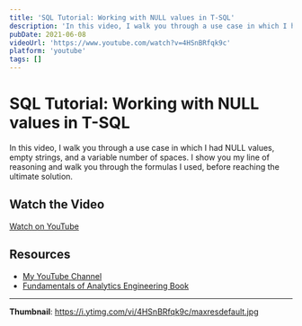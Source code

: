 ```yaml
---
title: 'SQL Tutorial: Working with NULL values in T-SQL'
description: 'In this video, I walk you through a use case in which I had NULL values, empty strings, and a variable number of spaces. I show you my line of reasoning and walk you through the formulas I used, befor...'
pubDate: 2021-06-08
videoUrl: 'https://www.youtube.com/watch?v=4HSnBRfqk9c'
platform: 'youtube'
tags: []
---
```


# SQL Tutorial: Working with NULL values in T-SQL

In this video, I walk you through a use case in which I had NULL values, empty strings, and a variable number of spaces. I show you my line of reasoning and walk you through the formulas I used, before reaching the ultimate solution.

## Watch the Video

[Watch on YouTube](https://www.youtube.com/watch?v=4HSnBRfqk9c)

## Resources

- [My YouTube Channel](https://www.youtube.com/juanalytics)
- [Fundamentals of Analytics Engineering Book](https://www.amazon.com/author/jmperafan)

---

**Thumbnail**: https://i.ytimg.com/vi/4HSnBRfqk9c/maxresdefault.jpg
